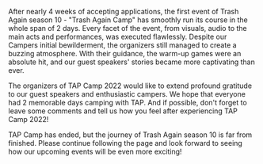 After nearly 4 weeks of accepting applications, the first event of Trash Again season 10 - "Trash Again Camp" has smoothly run its course in the whole span of 2 days. Every facet of the event, from visuals, audio to the main acts and performances, was executed flawlessly. Despite our Campers initial bewilderment, the organizers still managed to create a buzzing atmosphere. With their guidance, the warm-up games were an absolute hit, and our guest speakers' stories became more captivating than ever.

The organizers of TAP Camp 2022 would like to extend profound gratitude to our guest speakers and enthusiastic campers. We hope that everyone had 2 memorable days camping with TAP. And if possible, don't forget to leave some comments and tell us how you feel after experiencing TAP Camp 2022!

TAP Camp has ended, but the journey of Trash Again season 10 is far from finished. Please continue following the page and look forward to seeing how our upcoming events will be even more exciting!